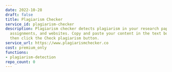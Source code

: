 ```yaml
---
date: 2022-10-28
draft: false
title: Plagiarism Checker
service_id: plagiarism-checker
description: Plagiarism checker detects plagiarism in your research papers, blogs,
  assignments, and websites. Copy and paste your content in the text box below and
  then click the Check plagiarism button.
service_url: https://www.plagiarismchecker.co
cost: premium_only
functions:
- plagiarism-detection
repo_count: 0
---
```




